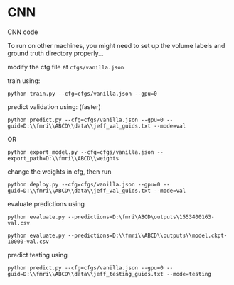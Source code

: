# CNN

CNN code

To run on other machines, you might need to set up the volume labels and ground truth directory properly...

modify the cfg file at `cfgs/vanilla.json`

train using:

`python train.py --cfg=cfgs/vanilla.json --gpu=0`

predict validation using: (faster)

`python predict.py --cfg=cfgs/vanilla.json --gpu=0 --guid=D:\\fmri\\ABCD\\data\\jeff_val_guids.txt --mode=val`

OR

`python export_model.py --cfg=cfgs/vanilla.json --export_path=D:\\fmri\\ABCD\\weights`

change the weights in cfg, then run

`python deploy.py --cfg=cfgs/vanilla.json --gpu=0 --guid=D:\\fmri\\ABCD\\data\\jeff_val_guids.txt --mode=val`


evaluate predictions using

`python evaluate.py --predictions=D:\fmri\ABCD\outputs\1553400163-val.csv`

`python evaluate.py --predictions=D:\\fmri\\ABCD\\outputs\\model.ckpt-10000-val.csv`


predict testing using

`python predict.py --cfg=cfgs/vanilla.json --gpu=0 --guid=D:\\fmri\\ABCD\\data\\jeff_testing_guids.txt --mode=testing`
